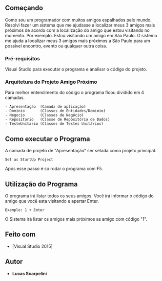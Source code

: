 
## Começando

Como sou um programador com muitos amigos espalhados pelo mundo. Resolvi fazer um sistema que me ajudasse a localizar meus 3 amigos mais próximos de acordo com a localização do amigo que estou visitando no momento.  Por exemplo. Estou visitando um amigo em São Paulo. O sistema me ajuda a localizar meus 3 amigos  mais próximos a São Paulo para um possível encontro, evento ou qualquer outra coisa.

### Pré-requisitos 

Visual Studio para executar o programa e analisar o código do projeto.


### Arquitetura do Projeto Amigo Próximo

Para melhor entendimento do código o programa ficou dividido em 4 camadas.

```
- Apresentação  (Camada de aplicação)
- Dominio       (Classes de Entidades/Dominio) 
- Negocio       (Classes de Negócio)
- Repositorio   (Classe de Repositório de Dados)
- TesteUnitario (Classes de Testes Unitários)

```

## Como executar o Programa

A camada de projeto de "Apresentação" ser setada como projeto principal. 

```
Set as StartUp Project
```
Após esse passo é só rodar o programa com F5.


## Utilização do Programa

O programa irá listar todos os seus amigos. Você irá informar o código do amigo que você esta visitando e apertar Enter.

```
Exemplo: 1 + Enter
```
O Sistema irá listar os amigos mais próximos as amigo com código "1".

## Feito com

* [Visual Studio 2015]


## Autor

* **Lucas Scarpelini** 


